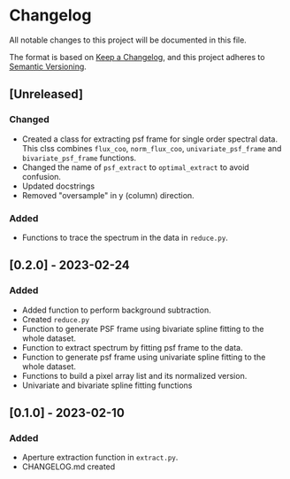 # Changelog

All notable changes to this project will be documented in this file.

The format is based on [Keep a Changelog](https://keepachangelog.com/en/1.0.0/),
and this project adheres to [Semantic Versioning](https://semver.org/spec/v2.0.0.html).

## [Unreleased]

### Changed

- Created a class for extracting psf frame for single order spectral data. This clss combines `flux_coo`, `norm_flux_coo`, `univariate_psf_frame` and `bivariate_psf_frame` functions.
- Changed the name of `psf_extract` to `optimal_extract` to avoid confusion.
- Updated docstrings
- Removed "oversample" in y (column) direction.

### Added

- Functions to trace the spectrum in the data in `reduce.py`.

## [0.2.0] - 2023-02-24

### Added

- Added function to perform background subtraction.
- Created `reduce.py`
- Function to generate PSF frame using bivariate spline fitting to the whole dataset.
- Function to extract spectrum by fitting psf frame to the data.
- Function to generate psf frame using univariate spline fitting to the whole dataset.
- Functions to build a pixel array list and its normalized version.
- Univariate and bivariate spline fitting functions

## [0.1.0] - 2023-02-10

### Added

- Aperture extraction function in `extract.py`.
- CHANGELOG.md created